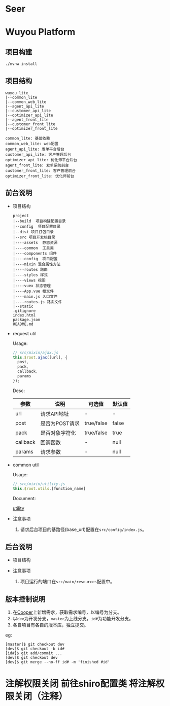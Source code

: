 # Seer


# Wuyou Platform

## 项目构建

```bash
./mvnw install
```

## 项目结构

```
wuyou_lite
|--common_lite
|--common_web_lite
|--agent_api_lite
|--customer_api_lite
|--optimizer_api_lite
|--agent_front_lite
|--customer_front_lite
|--optimizer_front_lite

common_lite: 基础依赖
common_web_lite: web配置
agent_api_lite: 发单平台后台
customer_api_lite: 客户管理后台
optimizer_api_lite: 优化师平台后台
agent_front_lite: 发单系统前台
customer_front_lite: 客户管理前台
optimizer_front_lite: 优化师前台
```

## 前台说明

- 项目结构

    ```
    project
    |--build  项目构建配置目录
    |--config  项目配置目录
    |--dist 项目打包目录
    |--src 项目开发根目录
    |----assets  静态资源
    |----common  工具类
    |----components 组件
    |----config  项目配置
    |----mixin 混合属性方法
    |----routes 路由
    |----styles 样式
    |----views 视图
    |----vuex 状态管理
    |----App.vue 根文件
    |----main.js 入口文件
    |----routes.js 路由文件
    |--static
    .gitignore
    index.html
    package.json
    README.md
    ```

- request util

    Usage:

    ```js
    // src/mixin/ajax.js
    this.$root.ajax([url], {
      post,
      pack,
      callback,
      params
    });
    ```
    
    Desc:
    
    | 参数 | 说明 | 可选值 | 默认值 |
    | --- | --- | --- | --- |
    | url | 请求API地址 | - | - |
    | post | 是否为POST请求 | true/false | false |
    | pack | 是否对象字符化 | true/false | true |
    | callback | 回调函数 | - | null |
    | params | 请求参数 | - | null |
    
- common util

    Usage:

    ```js
    // src/mixin/utility.js
    this.$root.utils.[function_name]
    ```
    
    Document:
    
    [utility](https://github.com/node-modules/utility)
    
- 注意事项

    1. 请求后台项目的基路径(base_url)配置在`src/config/index.js`。
    

## 后台说明

- 项目结构

- 注意事项
    
    1. 项目运行的端口在`src/main/resources`配置中。

## 版本控制说明

1. 在[Cooper](http://122.114.178.208/cooper)上新增需求，获取需求编号，以编号为分支。
2. 以`dev`为开发分支，`master`为上线分支，`id#`为功能开发分支。
3. 各自项目有各自的版本库，独立提交。

eg:

```
[master]$ git checkout dev
[dev]$ git checkout -b id#
[id#]$ git add/commit ...
[dev]$ git checkout dev
[dev]$ git merge --no-ff id# -m 'finished #id'
```

# 注解权限关闭 前往shiro配置类 将注解权限关闭（注释）


